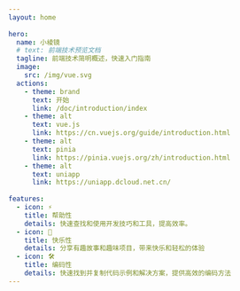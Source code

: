 ```yaml
---
layout: home
 
hero:
  name: 小棱镜
  # text: 前端技术预览文档
  tagline: 前端技术简明概述，快速入门指南
  image: 
    src: /img/vue.svg
  actions:
    - theme: brand
      text: 开始
      link: /doc/introduction/index
    - theme: alt
      text: vue.js
      link: https://cn.vuejs.org/guide/introduction.html
    - theme: alt
      text: pinia
      link: https://pinia.vuejs.org/zh/introduction.html
    - theme: alt
      text: uniapp
      link: https://uniapp.dcloud.net.cn/
 
features:
  - icon: ⚡️
    title: 帮助性
    details: 快速查找和使用开发技巧和工具，提高效率。
  - icon: 🖖
    title: 快乐性
    details: 分享有趣故事和趣味项目，带来快乐和轻松的体验
  - icon: 🛠️
    title: 编码性
    details: 快速找到并复制代码示例和解决方案，提供高效的编码方法
---
```

<style>
  :root {
    --vp-home-hero-name-color: transparent;
    --vp-home-hero-name-background: -webkit-linear-gradient(120deg, #bd34fe, #41d1ff);
  }
</style>